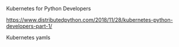 
Kubernetes for Python Developers

https://www.distributedpython.com/2018/11/28/kubernetes-python-developers-part-1/

Kubernetes yamls